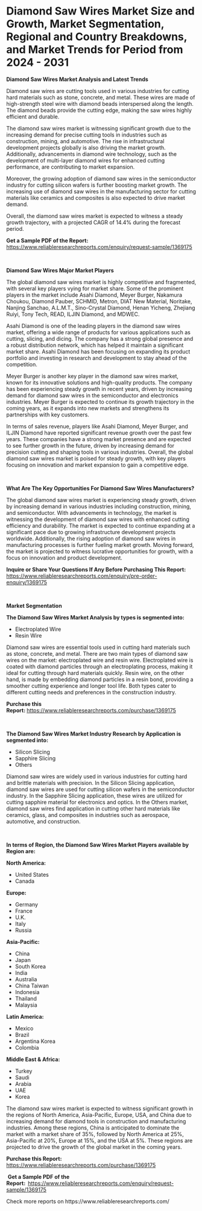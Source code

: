 <p><h1>Diamond Saw Wires Market Size and Growth, Market Segmentation, Regional and Country Breakdowns, and Market Trends for Period from 2024 -  2031</h1></p><p><strong>Diamond Saw Wires Market Analysis and Latest Trends</strong></p>
<p><p>Diamond saw wires are cutting tools used in various industries for cutting hard materials such as stone, concrete, and metal. These wires are made of high-strength steel wire with diamond beads interspersed along the length. The diamond beads provide the cutting edge, making the saw wires highly efficient and durable.</p><p>The diamond saw wires market is witnessing significant growth due to the increasing demand for precise cutting tools in industries such as construction, mining, and automotive. The rise in infrastructural development projects globally is also driving the market growth. Additionally, advancements in diamond wire technology, such as the development of multi-layer diamond wires for enhanced cutting performance, are contributing to market expansion.</p><p>Moreover, the growing adoption of diamond saw wires in the semiconductor industry for cutting silicon wafers is further boosting market growth. The increasing use of diamond saw wires in the manufacturing sector for cutting materials like ceramics and composites is also expected to drive market demand.</p><p>Overall, the diamond saw wires market is expected to witness a steady growth trajectory, with a projected CAGR of 14.4% during the forecast period.</p></p>
<p><strong>Get a Sample PDF of the Report:&nbsp;</strong> <a href="https://www.reliableresearchreports.com/enquiry/request-sample/1369175">https://www.reliableresearchreports.com/enquiry/request-sample/1369175</a></p>
<p>&nbsp;</p>
<p><strong>Diamond Saw Wires Major Market Players</strong></p>
<p><p>The global diamond saw wires market is highly competitive and fragmented, with several key players vying for market share. Some of the prominent players in the market include Asahi Diamond, Meyer Burger, Nakamura Choukou, Diamond Pauber, SCHMID, Metron, DIAT New Material, Noritake, Nanjing Sanchao, A.L.M.T., Sino-Crystal Diamond, Henan Yicheng, Zhejiang Ruiyi, Tony Tech, READ, ILJIN Diamond, and MDWEC. </p><p>Asahi Diamond is one of the leading players in the diamond saw wires market, offering a wide range of products for various applications such as cutting, slicing, and dicing. The company has a strong global presence and a robust distribution network, which has helped it maintain a significant market share. Asahi Diamond has been focusing on expanding its product portfolio and investing in research and development to stay ahead of the competition.</p><p>Meyer Burger is another key player in the diamond saw wires market, known for its innovative solutions and high-quality products. The company has been experiencing steady growth in recent years, driven by increasing demand for diamond saw wires in the semiconductor and electronics industries. Meyer Burger is expected to continue its growth trajectory in the coming years, as it expands into new markets and strengthens its partnerships with key customers.</p><p>In terms of sales revenue, players like Asahi Diamond, Meyer Burger, and ILJIN Diamond have reported significant revenue growth over the past few years. These companies have a strong market presence and are expected to see further growth in the future, driven by increasing demand for precision cutting and shaping tools in various industries. Overall, the global diamond saw wires market is poised for steady growth, with key players focusing on innovation and market expansion to gain a competitive edge.</p></p>
<p>&nbsp;</p>
<p><strong>What Are The Key Opportunities For Diamond Saw Wires Manufacturers?</strong></p>
<p><p>The global diamond saw wires market is experiencing steady growth, driven by increasing demand in various industries including construction, mining, and semiconductor. With advancements in technology, the market is witnessing the development of diamond saw wires with enhanced cutting efficiency and durability. The market is expected to continue expanding at a significant pace due to growing infrastructure development projects worldwide. Additionally, the rising adoption of diamond saw wires in manufacturing processes is further fueling market growth. Moving forward, the market is projected to witness lucrative opportunities for growth, with a focus on innovation and product development.</p></p>
<p><strong>Inquire or Share Your Questions If Any Before Purchasing This Report:</strong> <a href="https://www.reliableresearchreports.com/enquiry/pre-order-enquiry/1369175">https://www.reliableresearchreports.com/enquiry/pre-order-enquiry/1369175</a></p>
<p>&nbsp;</p>
<p><strong>Market Segmentation</strong></p>
<p><strong>The Diamond Saw Wires Market Analysis by types is segmented into:</strong></p>
<p><ul><li>Electroplated Wire</li><li>Resin Wire</li></ul></p>
<p><p>Diamond saw wires are essential tools used in cutting hard materials such as stone, concrete, and metal. There are two main types of diamond saw wires on the market: electroplated wire and resin wire. Electroplated wire is coated with diamond particles through an electroplating process, making it ideal for cutting through hard materials quickly. Resin wire, on the other hand, is made by embedding diamond particles in a resin bond, providing a smoother cutting experience and longer tool life. Both types cater to different cutting needs and preferences in the construction industry.</p></p>
<p><strong>Purchase this Report:&nbsp;</strong><a href="https://www.reliableresearchreports.com/purchase/1369175">https://www.reliableresearchreports.com/purchase/1369175</a></p>
<p>&nbsp;</p>
<p><strong>The Diamond Saw Wires Market Industry Research by Application is segmented into:</strong></p>
<p><ul><li>Silicon Slicing</li><li>Sapphire Slicing</li><li>Others</li></ul></p>
<p><p>Diamond saw wires are widely used in various industries for cutting hard and brittle materials with precision. In the Silicon Slicing application, diamond saw wires are used for cutting silicon wafers in the semiconductor industry. In the Sapphire Slicing application, these wires are utilized for cutting sapphire material for electronics and optics. In the Others market, diamond saw wires find application in cutting other hard materials like ceramics, glass, and composites in industries such as aerospace, automotive, and construction.</p></p>
<p>&nbsp;</p>
<p><strong>In terms of Region, the Diamond Saw Wires Market Players available by Region are:</strong></p>
<p>
    <p> <strong> North America: </strong>
        <ul>
            <li>United States</li>
            <li>Canada</li>
        </ul>
        </p> 
    <p> <strong> Europe: </strong>
        <ul>
            <li>Germany</li>
            <li>France</li>
            <li>U.K.</li>
            <li>Italy</li>
            <li>Russia</li>
        </ul>
        </p> 
    <p> <strong> Asia-Pacific: </strong>
        <ul>
            <li>China</li>
            <li>Japan</li>
            <li>South Korea</li>
            <li>India</li>
            <li>Australia</li>
            <li>China Taiwan</li>
            <li>Indonesia</li>
            <li>Thailand</li>
            <li>Malaysia</li>
        </ul>
        </p> 
    <p> <strong> Latin America: </strong>
        <ul>
            <li>Mexico</li>
            <li>Brazil</li>
            <li>Argentina Korea</li>
            <li>Colombia</li>
        </ul>
        </p> 
    <p> <strong> Middle East & Africa: </strong>
        <ul>
            <li>Turkey</li>
            <li>Saudi</li>
            <li>Arabia</li>
            <li>UAE</li>
            <li>Korea</li>
        </ul>
    </p>
    </p>
<p><p>The diamond saw wires market is expected to witness significant growth in the regions of North America, Asia-Pacific, Europe, USA, and China due to increasing demand for diamond tools in construction and manufacturing industries. Among these regions, China is anticipated to dominate the market with a market share of 35%, followed by North America at 25%, Asia-Pacific at 20%, Europe at 15%, and the USA at 5%. These regions are projected to drive the growth of the global market in the coming years.</p></p>
<p><strong>Purchase this Report: </strong><a href="https://www.reliableresearchreports.com/purchase/1369175">https://www.reliableresearchreports.com/purchase/1369175</a></p>
<p>&nbsp;<strong>Get a Sample PDF of the Report:&nbsp;&nbsp;</strong><a href="https://www.reliableresearchreports.com/enquiry/request-sample/1369175">https://www.reliableresearchreports.com/enquiry/request-sample/1369175</a></p>
<p><strong></strong></p>
<p>Check more reports on https://www.reliableresearchreports.com/</p>